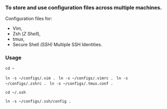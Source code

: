 ### To store and use configuration files across multiple machines.

Configuration files for: 

 * Vim,
 * Zsh (_Z Shell_),
 * tmux,
 * Secure Shell _(SSH)_  Multiple SSH Identities.


### Usage

`cd ~ `

`ln -s ~/configs/.vim . `
`ln -s ~/configs/.vimrc . `
`ln -s ~/configs/.zshrc . `
`ln -s ~/configs/.tmux.conf . `

`cd ~/.ssh `

`ln -s ~/configs/.ssh/config . `
